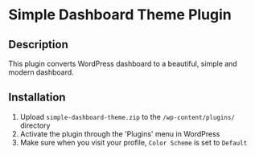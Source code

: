 # Simple Dashboard Theme Plugin

## Description

This plugin converts WordPress dashboard to a beautiful, simple and modern dashboard.

## Installation

1. Upload `simple-dashboard-theme.zip` to the `/wp-content/plugins/` directory
2. Activate the plugin through the 'Plugins' menu in WordPress
3. Make sure when you visit your profile, `Color Scheme` is set to `Default`
